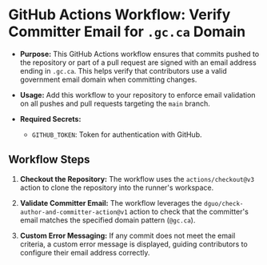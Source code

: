 # GitHub Actions Workflow: Verify Committer Email for `.gc.ca` Domain

- **Purpose:** This GitHub Actions workflow ensures that commits pushed
to the repository or part of a pull request are signed with an email
address ending in `.gc.ca`. This helps verify that contributors use a
valid government email domain when committing changes.

- **Usage:** Add this workflow to your repository to enforce email validation
on all pushes and pull requests targeting the `main` branch.

- **Required Secrets:**
  - `GITHUB_TOKEN`: Token for authentication with GitHub.

## Workflow Steps

1. **Checkout the Repository:**
   The workflow uses the `actions/checkout@v3` action to clone the repository
   into the runner's workspace.

2. **Validate Committer Email:**
   The workflow leverages the `dguo/check-author-and-committer-action@v1`
   action to check that the committer's email matches the specified
   domain pattern (`@gc.ca`).

3. **Custom Error Messaging:**
   If any commit does not meet the email criteria, a custom error message
   is displayed, guiding contributors to configure their email
   address correctly.
